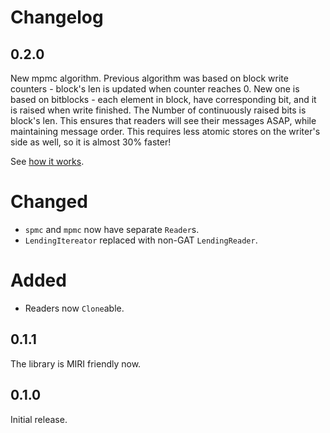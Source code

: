 # Changelog

## 0.2.0

New mpmc algorithm. Previous algorithm was based on block write counters - block's
len is updated when counter reaches 0. New one is based on bitblocks - each element
in block, have corresponding bit, and it is raised when write finished. The Number 
of continuously raised bits is block's len. This ensures that readers will see their
messages ASAP, while maintaining message order. This requires less atomic stores
on the writer's side as well, so it is almost 30% faster!

See [how it works](doc/how_it_works.md#atomic-bitblocks-v020).

# Changed

- `spmc` and `mpmc` now have separate `Reader`s.
- `LendingItereator` replaced with non-GAT `LendingReader`.

# Added

- Readers now `Clone`able.

## 0.1.1

The library is MIRI friendly now.

## 0.1.0

Initial release.